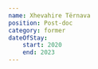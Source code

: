 ```yaml
---
name: Xhevahire Tërnava
position: Post-doc
category: former
dateOfStay: 
    start: 2020
    end: 2023
---
```

